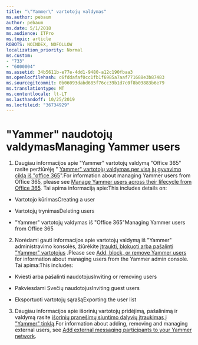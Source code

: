```yaml
---
title: "\"Yammer\" vartotojų valdymas"
ms.author: pebaum
author: pebaum
ms.date: 5/1/2018
ms.audience: ITPro
ms.topic: article
ROBOTS: NOINDEX, NOFOLLOW
localization_priority: Normal
ms.custom:
- "733"
- "6000004"
ms.assetid: 34b5611b-e77e-4dd1-9480-a12c190fbaa3
ms.openlocfilehash: c6fddafaf0cc1fb1f6985a7aaf771688e3b87483
ms.sourcegitcommit: 0b06093dabd685f76cc39b1d7c0f8b03883b6e79
ms.translationtype: MT
ms.contentlocale: lt-LT
ms.lasthandoff: 10/25/2019
ms.locfileid: "36734929"
---
```

# <a name="managing-yammer-users"></a><span data-ttu-id="28c78-102">"Yammer" naudotojų valdymas</span><span class="sxs-lookup"><span data-stu-id="28c78-102">Managing Yammer users</span></span>

1. <span data-ttu-id="28c78-103">Daugiau informacijos apie "Yammer" vartotojų valdymą "Office 365" rasite peržiūrėję " [Yammer" vartotojų valdymas per visą jų gyvavimo ciklą iš "office 365](https://docs.microsoft.com/yammer/manage-yammer-users/manage-users-across-their-lifecycle)".</span><span class="sxs-lookup"><span data-stu-id="28c78-103">For information about managing Yammer users from Office 365, please see [Manage Yammer users across their lifecycle from Office 365](https://docs.microsoft.com/yammer/manage-yammer-users/manage-users-across-their-lifecycle).</span></span> <span data-ttu-id="28c78-104">Tai apima informaciją apie:</span><span class="sxs-lookup"><span data-stu-id="28c78-104">This includes details on:</span></span>

  - <span data-ttu-id="28c78-105">Vartotojo kūrimas</span><span class="sxs-lookup"><span data-stu-id="28c78-105">Creating a user</span></span>

  - <span data-ttu-id="28c78-106">Vartotojų trynimas</span><span class="sxs-lookup"><span data-stu-id="28c78-106">Deleting users</span></span>

  - <span data-ttu-id="28c78-107">"Yammer" vartotojų valdymas iš "Office 365"</span><span class="sxs-lookup"><span data-stu-id="28c78-107">Managing Yammer users from Office 365</span></span>

2. <span data-ttu-id="28c78-108">Norėdami gauti informacijos apie vartotojų valdymą iš "Yammer" administravimo konsolės, žiūrėkite [įtraukti, blokuoti arba pašalinti "Yammer" vartotojus](http://alchemyportal.azurewebsites.net/Rule/ManageYammer%20users%20across%20their%20lifecycle%20from%20Office%20365) .</span><span class="sxs-lookup"><span data-stu-id="28c78-108">Please see [Add, block, or remove Yammer users](http://alchemyportal.azurewebsites.net/Rule/ManageYammer%20users%20across%20their%20lifecycle%20from%20Office%20365) for information about managing users from the Yammer admin console.</span></span> <span data-ttu-id="28c78-109">Tai apima:</span><span class="sxs-lookup"><span data-stu-id="28c78-109">This includes:</span></span>

  - <span data-ttu-id="28c78-110">Kviesti arba pašalinti naudotojus</span><span class="sxs-lookup"><span data-stu-id="28c78-110">Inviting or removing users</span></span>

  - <span data-ttu-id="28c78-111">Pakviesdami Svečių naudotojus</span><span class="sxs-lookup"><span data-stu-id="28c78-111">Inviting guest users</span></span>

  - <span data-ttu-id="28c78-112">Eksportuoti vartotojų sąrašą</span><span class="sxs-lookup"><span data-stu-id="28c78-112">Exporting the user list</span></span>

3. <span data-ttu-id="28c78-113">Daugiau informacijos apie išorinių vartotojų pridėjimą, pašalinimą ir valdymą rasite [išorinių pranešimų siuntimo dalyvių įtraukimas į "Yammer" tinklą](https://docs.microsoft.com/yammer/work-with-external-users/add-external-participants).</span><span class="sxs-lookup"><span data-stu-id="28c78-113">For information about adding, removing and managing external users, see [Add external messaging participants to your Yammer network](https://docs.microsoft.com/yammer/work-with-external-users/add-external-participants).</span></span>
